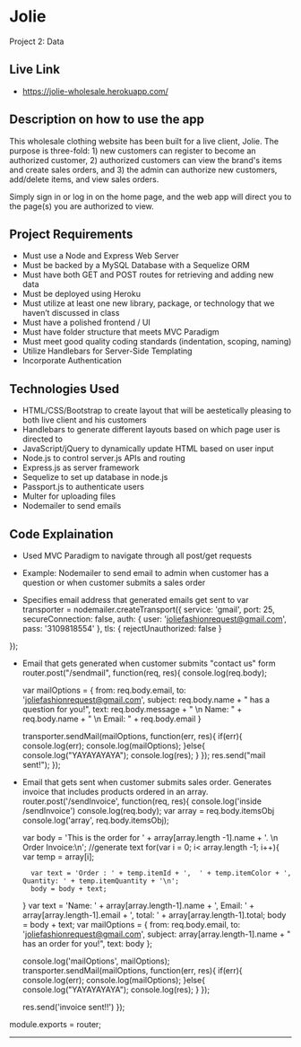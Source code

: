# Jolie
Project 2: Data

## Live Link 
 - https://jolie-wholesale.herokuapp.com/

## Description on how to use the app
This wholesale clothing website has been built for a live client, Jolie.  The purpose is three-fold: 1) new customers can register to become an authorized customer, 2) authorized customers can view the brand's items and create sales orders, and 3) the admin can authorize new customers, add/delete items, and view sales orders.

Simply sign in or log in on the home page, and the web app will direct you to the page(s) you are authorized to view.

## Project Requirements

- Must use a Node and Express Web Server
- Must be backed by a MySQL Database with a Sequelize ORM  
- Must have both GET and POST routes for retrieving and adding new data
- Must be deployed using Heroku 
- Must utilize at least one new library, package, or technology that we haven’t discussed in class
- Must have a polished frontend / UI 
- Must have folder structure that meets MVC Paradigm
- Must meet good quality coding standards (indentation, scoping, naming)
- Utilize Handlebars for Server-Side Templating
- Incorporate Authentication 


## Technologies Used

- HTML/CSS/Bootstrap to create layout that will be aestetically pleasing to both live client and his customers
- Handlebars to generate different layouts based on which page user is directed to
- JavaScript/jQuery to dynamically update HTML based on user input
- Node.js to control server.js APIs and routing
- Express.js as server framework
- Sequelize to set up database in node.js
- Passport.js to authenticate users
- Multer for uploading files
- Nodemailer to send emails


## Code Explaination
- Used MVC Paradigm to navigate through all post/get requests 
- Example: Nodemailer to send email to admin when customer has a question or when customer submits a sales order

- Specifies email address that generated emails get sent to
var transporter = nodemailer.createTransport({
	service: 'gmail',
	port: 25,
	secureConnection: false,
	auth: {
		user: 'joliefashionrequest@gmail.com',
		pass: '3109818554'
	},
	tls: {
		rejectUnauthorized: false
	}

});


- Email that gets generated when customer submits "contact us" form
router.post("/sendmail", function(req, res){
	console.log(req.body);

	var mailOptions = {
		from: req.body.email,
		to: 'joliefashionrequest@gmail.com',
		subject: req.body.name + " has a question for you!",
		text: req.body.message + " \n Name: " + req.body.name + " \n Email: " + req.body.email
	}

	transporter.sendMail(mailOptions, function(err, res){
		if(err){
			console.log(err);
			console.log(mailOptions);
		}else{
			console.log("YAYAYAYAYA");
			console.log(res);
		}
	});
	res.send("mail sent!");
});

- Email that gets sent when customer submits sales order. Generates invoice that includes products ordered in an array.
router.post('/sendInvoice', function(req, res){
	console.log('inside /sendInvoice')
    console.log(req.body);
	var array = req.body.itemsObj
	console.log('array', req.body.itemsObj);

	var body = 'This is the order for ' + array[array.length -1].name + '. \n Order Invoice:\n';
	//generate text
	for(var i = 0; i< array.length -1; i++){
		var temp = array[i];

		var text = 'Order : ' + temp.itemId + ',  ' + temp.itemColor + ', Quantity: ' + temp.itemQuantity + '\n';
		body = body + text;
	}
	var text = 'Name: ' + array[array.length-1].name + ', Email: ' + array[array.length-1].email + ', total: ' + array[array.length-1].total;
	body = body + text;
    var mailOptions = {
        from: req.body.email,
        to: 'joliefashionrequest@gmail.com',
        subject: array[array.length-1].name + " has an order for you!",
        text: body
    };

    console.log('mailOptions', mailOptions);
    transporter.sendMail(mailOptions, function(err, res){
        if(err){
            console.log(err);
            console.log(mailOptions);
        }else{
            console.log("YAYAYAYAYA");
            console.log(res);
        }
    });

    res.send('invoice sent!!')
});

module.exports = router;

-------------
